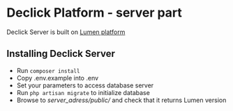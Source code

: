 # Declick Platform - server part

Declick Server is built on [Lumen platform](http://lumen.laravel.com/)

## Installing Declick Server

* Run `composer install`
* Copy .env.example into .env
* Set your parameters to access database server
* Run `php artisan migrate` to initialize database
* Browse to *server_adress/public/* and check that it returns Lumen version

